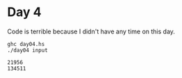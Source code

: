 # Day 4
Code is terrible because I didn't have any time on this day.
```
ghc day04.hs
./day04 input
```
```
21956
134511
```
